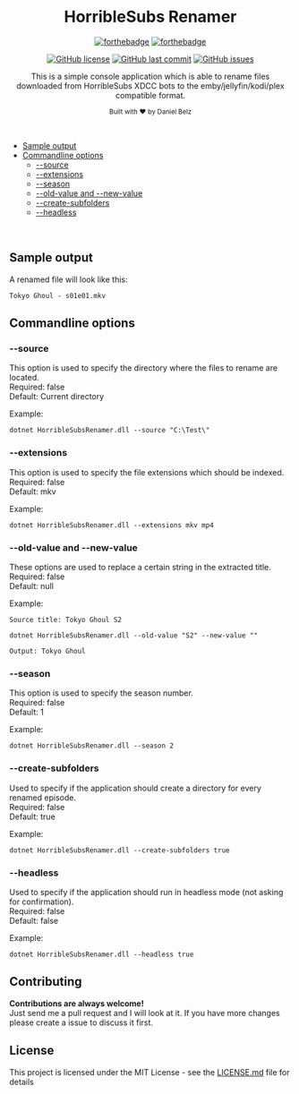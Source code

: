﻿﻿<h1 align="center">HorribleSubs Renamer</h1>
<div align="center">

[![forthebadge](https://forthebadge.com/images/badges/made-with-c-sharp.svg)](https://forthebadge.com)
[![forthebadge](https://forthebadge.com/images/badges/built-with-grammas-recipe.svg)](https://forthebadge.com)

[![GitHub license](https://img.shields.io/github/license/dbelz/HorribleSubs-Renamer.svg?longCache=true&style=flat-square)](https://github.com/dbelz/HorribleSubs-Renamer/blob/master/LICENSE.md)
[![GitHub last commit](https://img.shields.io/github/last-commit/dbelz/HorribleSubs-Renamer.svg?longCache=true&style=flat-square)](https://github.com/dbelz/HorribleSubs-Renamer)
[![GitHub issues](https://img.shields.io/github/issues/dbelz/HorribleSubs-Renamer.svg?longCache=true&style=flat-square)](https://github.com/dbelz/HorribleSubs-Renamer/issues)

This is a simple console application which is able to rename files downloaded from HorribleSubs XDCC bots to the emby/jellyfin/kodi/plex compatible format.

<sub>Built with ❤︎ by Daniel Belz</sub>
</div><br>

* [Sample output](#sample-output)
* [Commandline options](#commandline-options)
    * [--source](#--source)
	* [--extensions](#--extensions)
	* [--season](#--season)
	* [--old-value and --new-value](#--old-value-and---new-value)
	* [--create-subfolders](#create-subfolders)
    * [--headless](#--headless)

<br>

## Sample output
A renamed file will look like this:
```
Tokyo Ghoul - s01e01.mkv
```

## Commandline options

### --source
This option is used to specify the directory where the files to rename are located.  
Required: false  
Default: Current directory  

Example:  
```
dotnet HorribleSubsRenamer.dll --source "C:\Test\"
```

### --extensions
This option is used to specify the file extensions which should be indexed.  
Required: false  
Default: mkv  

Example:  
```
dotnet HorribleSubsRenamer.dll --extensions mkv mp4
```

### --old-value and --new-value
These options are used to replace a certain string in the extracted title.  
Required: false  
Default: null  

Example:  
```
Source title: Tokyo Ghoul S2

dotnet HorribleSubsRenamer.dll --old-value "S2" --new-value ""

Output: Tokyo Ghoul
```

### --season
This option is used to specify the season number.  
Required: false  
Default: 1  

Example:  
```
dotnet HorribleSubsRenamer.dll --season 2
```

### --create-subfolders
Used to specify if the application should create a directory for every renamed episode.  
Required: false  
Default: true  

Example:  
```
dotnet HorribleSubsRenamer.dll --create-subfolders true
```

### --headless
Used to specify if the application should run in headless mode (not asking for confirmation).  
Required: false  
Default: false  

Example:  
```
dotnet HorribleSubsRenamer.dll --headless true
```

## Contributing

__Contributions are always welcome!__  
Just send me a pull request and I will look at it. If you have more changes please create a issue to discuss it first.

## License

This project is licensed under the MIT License - see the [LICENSE.md](LICENSE.md) file for details
